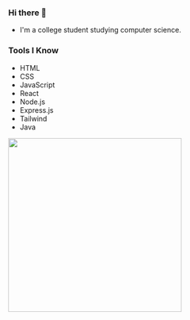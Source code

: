 ### Hi there 👋
- I'm a college student studying computer science.

### Tools I Know
- HTML
- CSS
- JavaScript
- React
- Node.js
- Express.js
- Tailwind
- Java

<img src="https://github.com/philipkondrenko/philipkondrenko/blob/main/3Eqa.gif?raw=true" width="350">

